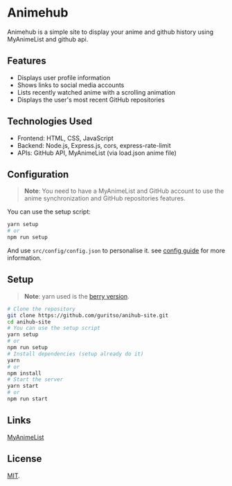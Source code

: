 # Animehub

Animehub is a simple site to display your anime and github history using MyAnimeList and github api.

## Features

- Displays user profile information
- Shows links to social media accounts
- Lists recently watched anime with a scrolling animation
- Displays the user's most recent GitHub repositories

## Technologies Used

- Frontend: HTML, CSS, JavaScript
- Backend: Node.js, Express.js, cors, express-rate-limit
- APIs: GitHub API, MyAnimeList (via load.json anime file)

## Configuration

> **Note**: You need to have a MyAnimeList and GitHub account to use the anime synchronization and GitHub repositories features.

You can use the setup script:

```bash
yarn setup
# or
npm run setup
```

And use `src/config/config.json` to personalise it. see [config guide](./docs/CONFIG.md) for more information.

## Setup
> **Note**: yarn used is the [berry version](https://yarnpkg.com/getting-started/install).

```bash
# Clone the repository
git clone https://github.com/guritso/anihub-site.git
cd anihub-site
# You can use the setup script
yarn setup
# or
npm run setup
# Install dependencies (setup already do it)
yarn
# or
npm install
# Start the server
yarn start
# or
npm run start
```

## Links

[MyAnimeList](https://myanimelist.net/)

## License

[MIT](./LICENSE).